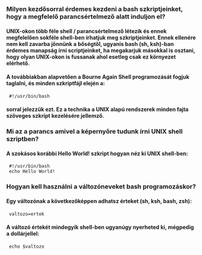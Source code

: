 ### Milyen kezdősorral érdemes kezdeni a bash szkriptjeinket, hogy a megfelelő parancsértelmező alatt induljon el?
#### UNIX-okon több féle shell / parancsértelmező létezik és ennek megfelelően sokféle shell-ben írhatjuk meg szkriptjeinket. Ennek ellenére nem kell zavarba jönnünk a bőségtől, ugyanis bash (sh, ksh)-ban érdemes manapság írni scriptjeinket, ha megakarjuk másokkal is osztani, hogy olyan UNIX-okon is fussanak ahol esetleg csak ez környezet elérhető.
     
 #### A továbbiakban alapvetően a Bourne Again Shell programozását fogjuk taglalni, és minden szkriptfájl elején a:
     
     #!/usr/bin/bash
 #### sorral jelezzük ezt. Ez a technika a UNIX alapú rendszerek minden fajta szöveges szkript kezelésére jellemző.
     
### Mi az a parancs amivel a képernyőre tudunk írni UNIX shell szriptben?
#### A szokásos korábbi Hello World! szkript hogyan néz ki UNIX shell-ben:
     
     #!/usr/bin/bash  
     echo Hello World! 
     
### Hogyan kell használni a változóneveket bash programozáskor?
#### Egy változónak a következőképpen adhatsz érteket (sh, ksh, bash, zsh):
     
     valtozo=ertek
     
#### A változó értekét mindegyik shell-ben ugyanúgy nyerheted ki, mégpedig a dollárjellel:
     
     echo $valtozo 